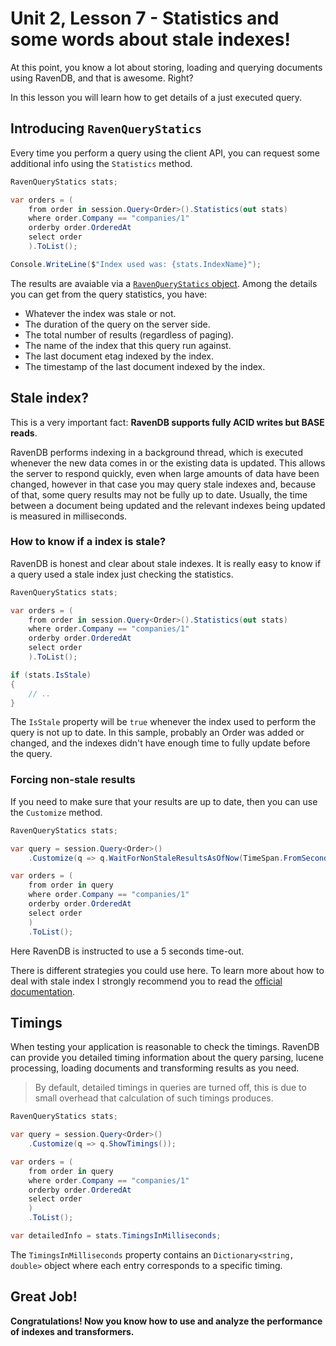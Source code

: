 # Unit 2, Lesson 7 - Statistics and some words about stale indexes! 

At this point, you know a lot about storing, loading and querying documents using
RavenDB, and that is awesome. Right?

In this lesson you will learn how to get details of a just executed query.  

## Introducing `RavenQueryStatics`

Every time you perform a query using the client API, you can request
some additional info using the `Statistics` method.

````csharp
RavenQueryStatics stats;

var orders = (
    from order in session.Query<Order>().Statistics(out stats)
    where order.Company == "companies/1"
    orderby order.OrderedAt
    select order
    ).ToList();

Console.WriteLine($"Index used was: {stats.IndexName}");
````

The results are avaiable via a [`RavenQueryStatics` object](https://ravendb.net/docs/article-page/latest/all/glossary/raven-query-statistics). 
Among the details you can get from the query statistics, you have: 

* Whatever the index was stale or not.
* The duration of the query on the server side.
* The total number of results (regardless of paging).
* The name of the index that this query run against.
* The last document etag indexed by the index.
* The timestamp of the last document indexed by the index.

## Stale index?

This is a very important fact: **RavenDB supports fully ACID writes but BASE reads**. 

RavenDB performs indexing in a background thread, which is executed whenever the new data comes in 
or the existing data is updated. This allows the server to respond quickly, even when large 
amounts of data have been changed, however in that case you may query stale indexes and, because
of that, some query results may not be fully up to date. Usually, the time between a document being
updated and the relevant indexes being updated is measured in milliseconds.

### How to know if a index is stale?

RavenDB is honest and clear about stale indexes. It is really easy to know if a query used a 
stale index just checking the statistics.

````csharp
RavenQueryStatics stats;

var orders = (
    from order in session.Query<Order>().Statistics(out stats)
    where order.Company == "companies/1"
    orderby order.OrderedAt
    select order
    ).ToList();

if (stats.IsStale) 
{
    // ..
}
````

The `IsStale` property will be `true` whenever the index used to perform the query is not 
up to date. In this sample, probably an Order was added or changed, and the indexes didn't 
have enough time to fully update before the query.

### Forcing non-stale results

If you need to make sure that your results are up to date, then you can use the `Customize` method.

````csharp
RavenQueryStatics stats;

var query = session.Query<Order>()
    .Customize(q => q.WaitForNonStaleResultsAsOfNow(TimeSpan.FromSeconds(5)));

var orders = (
    from order in query
    where order.Company == "companies/1"
    orderby order.OrderedAt
    select order
    )
    .ToList();
````

Here RavenDB is instructed to use a 5 seconds time-out.

There is different strategies you could use here. To learn more about how to deal with stale index
I strongly recommend you to read the [official documentation](https://ravendb.net/docs/article-page/3.5/csharp/indexes/stale-indexes).

## Timings

When testing your application is reasonable to check the timings. RavenDB can provide you 
detailed timing information about the query parsing, lucene processing, loading documents and transforming results as 
you need.

> By default, detailed timings in queries are turned off, this is due to small overhead that calculation of such timings produces.

````csharp
RavenQueryStatics stats;

var query = session.Query<Order>()
    .Customize(q => q.ShowTimings());

var orders = (
    from order in query
    where order.Company == "companies/1"
    orderby order.OrderedAt
    select order
    )
    .ToList();

var detailedInfo = stats.TimingsInMilliseconds;
````

The `TimingsInMilliseconds` property contains an `Dictionary<string, double>` object where each
entry corresponds to a specific timing.

## Great Job!

**Congratulations! Now you know how to use and analyze the performance of indexes and transformers.**




